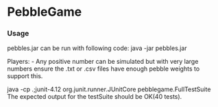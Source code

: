 # PebbleGame
### Usage
pebbles.jar can be run with following code:
  java -jar pebbles.jar

Players: - Any positive number can be simulated but with very large numbers ensure the .txt or .csv files have enough pebble weights to support this.

java -cp .;junit-4.12 org.junit.runner.JUnitCore pebblegame.FullTestSuite
The expected output for the testSuite should be OK(40 tests).
